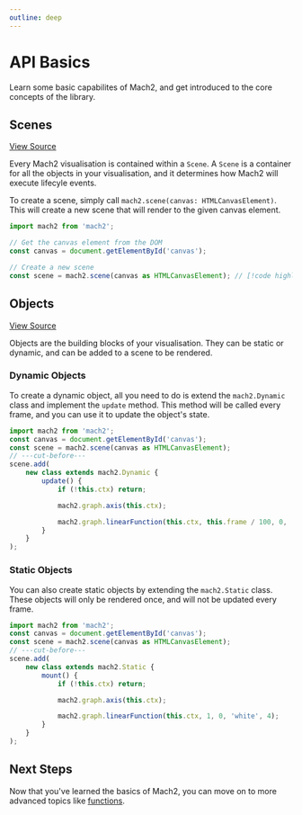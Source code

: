```yaml
---
outline: deep
---
```


# API Basics

Learn some basic capabilites of Mach2, and get introduced to the core concepts of the library.

## Scenes

[View Source](https://github.com/TheCommieAxolotl/mach2/blob/main/src/lifecycle/scene.ts)

Every Mach2 visualisation is contained within a `Scene`. A `Scene` is a container for all the objects in your visualisation, and it determines how Mach2 will execute lifecyle events.

To create a scene, simply call `mach2.scene(canvas: HTMLCanvasElement)`. This will create a new scene that will render to the given canvas element.

```ts twoslash
import mach2 from 'mach2';

// Get the canvas element from the DOM
const canvas = document.getElementById('canvas');

// Create a new scene
const scene = mach2.scene(canvas as HTMLCanvasElement); // [!code highlight]
```

## Objects

[View Source](https://github.com/TheCommieAxolotl/mach2/blob/main/src/object)

Objects are the building blocks of your visualisation. They can be static or dynamic, and can be added to a scene to be rendered.

### Dynamic Objects

To create a dynamic object, all you need to do is extend the `mach2.Dynamic` class and implement the `update` method. This method will be called every frame, and you can use it to update the object's state.

```ts twoslash {2-10}
import mach2 from 'mach2';
const canvas = document.getElementById('canvas');
const scene = mach2.scene(canvas as HTMLCanvasElement);
// ---cut-before---
scene.add(
    new class extends mach2.Dynamic {
        update() {
            if (!this.ctx) return;

            mach2.graph.axis(this.ctx);

            mach2.graph.linearFunction(this.ctx, this.frame / 100, 0, 'white', 4);
        }
    }
);
```

<div class="canvas">
    <canvas class="mach2" id="example1"></canvas>
</div>

### Static Objects

You can also create static objects by extending the `mach2.Static` class. These objects will only be rendered once, and will not be updated every frame.

```ts twoslash {2-10}
import mach2 from 'mach2';
const canvas = document.getElementById('canvas');
const scene = mach2.scene(canvas as HTMLCanvasElement);
// ---cut-before---
scene.add(
    new class extends mach2.Static {
        mount() {
            if (!this.ctx) return;

            mach2.graph.axis(this.ctx);

            mach2.graph.linearFunction(this.ctx, 1, 0, 'white', 4);
        }
    }
);
```

<div class="canvas">
    <canvas class="mach2" id="example2"></canvas>
</div>

## Next Steps

<!-- Now that you've learned the basics of Mach2, you can move on to more advanced topics like [functions](/graphing/functions), [animations](/intro/animations), and [interactivity](/intro/interactivity). -->
Now that you've learned the basics of Mach2, you can move on to more advanced topics like [functions](/graphing/functions).


<script setup>
    import mach2 from 'mach2';
    import { onMounted } from 'vue'

    onMounted(() => {
        // vue will await this script, so we need to async load the canvas
        setTimeout(() => {
            const canvas = document.getElementById('example1');

            if (canvas) {
                const scene = mach2.scene(canvas);

                scene.add(
                    new class extends mach2.Dynamic {
                        update() {
                            if (!this.ctx) return;

                            mach2.graph.axis(this.ctx);

                            mach2.graph.linearFunction(this.ctx, this.frame / 100, 0, 'white', 4);
                        }
                    }
                );

                scene.start();
            }

            const canvas2 = document.getElementById('example2');

            if (canvas2) {
                const scene2 = mach2.scene(canvas2);

                scene2.add(
                    new class extends mach2.Static {
                        mount() {
                            if (!this.ctx) return;

                            mach2.graph.axis(this.ctx);

                            mach2.graph.linearFunction(this.ctx, 1, 0, 'white', 4);
                        }
                    }
                );

                scene2.start();
            }
        }, 0)
    })
</script>
